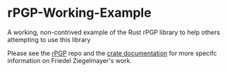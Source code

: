 # rPGP-Working-Example
A working, non-contrived example of the Rust rPGP library to help others attempting to use this library

Please see the [rPGP](https://github.com/rpgp/rpgp) repo and the [crate documentation](https://docs.rs/pgp/0.9.0/pgp/) for more specifc information on Friedel Ziegelmayer's work.
